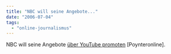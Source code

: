```yaml
---
title: "NBC will seine Angebote..."
date: "2006-07-04"
tags: 
  - "online-journalismus"
---
```


NBC will seine Angebote [über YouTube promoten](http://www.poynter.org/column.asp?id=31&aid=104075) \[Poynteronline\].
